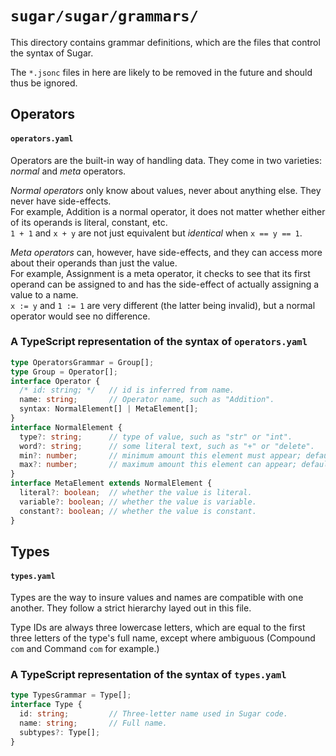 # `sugar/sugar/grammars/`
This directory contains grammar definitions,
which are the files that control the syntax of Sugar.

The `*.jsonc` files in here are likely to be removed in the future
and should thus be ignored.

## Operators
#### `operators.yaml`
Operators are the built-in way of handling data.
They come in two varieties: _normal_ and _meta_ operators.

_Normal operators_ only know about values, never about anything else.
They never have side-effects.  
For example, Addition is a normal operator,
it does not matter whether either of its operands is literal, constant, etc.  
`1 + 1` and `x + y` are  not just equivalent but _identical_ when `x == y == 1`.

_Meta operators_ can, however, have side-effects,
and they can access more about their operands than just the value.  
For example, Assignment is a meta operator,
it checks to see that its first operand can be assigned to
and has the side-effect of actually assigning a value to a name.  
`x := y` and `1 := 1` are very different (the latter being invalid),
but a normal operator would see no difference.

### A TypeScript representation of the syntax of `operators.yaml`
```typescript
type OperatorsGrammar = Group[];
type Group = Operator[];
interface Operator {
  /* id: string; */   // id is inferred from name.
  name: string;       // Operator name, such as "Addition".
  syntax: NormalElement[] | MetaElement[];
}
interface NormalElement {
  type?: string;      // type of value, such as "str" or "int".
  word?: string;      // some literal text, such as "+" or "delete".
  min?: number;       // minimum amount this element must appear; default = 1.
  max?: number;       // maximum amount this element can appear; default = 1.
}
interface MetaElement extends NormalElement {
  literal?: boolean;  // whether the value is literal.
  variable?: boolean; // whether the value is variable.
  constant?: boolean; // whether the value is constant.
}
```

## Types
#### `types.yaml`
Types are the way to insure values and names are compatible with one another.
They follow a strict hierarchy layed out in this file.

Type IDs are always three lowercase letters,
which are equal to the first three letters of the type's full name,
except where ambiguous (Compound `com` and Command `com` for example.)

### A TypeScript representation of the syntax of `types.yaml`
```typescript
type TypesGrammar = Type[];
interface Type {
  id: string;         // Three-letter name used in Sugar code.
  name: string;       // Full name.
  subtypes?: Type[];
}
```
